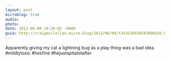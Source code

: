 ```yaml
---
layout: post
microblog: true
audio: 
photo: 
date: 2013-06-08 19:26:02 -0600
guid: http://craigmcclellan.micro.blog/2013/06/09/t343539450543996928.html
---
```

Apparently giving my cat a lightning bug as a play thing was a bad idea. #mildlytoxic #hesfine #hejustspitalotafter

